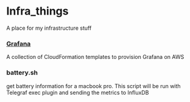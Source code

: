 # Infra_things
A place for my infrastructure stuff

### [Grafana](https://github.com/KorwinS/Infra_things/tree/master/Grafana)
A collection of CloudFormation templates to provision Grafana on AWS

### battery.sh
get battery information for a macbook pro. This script will be run with Telegraf exec plugin and sending the metrics to InfluxDB
